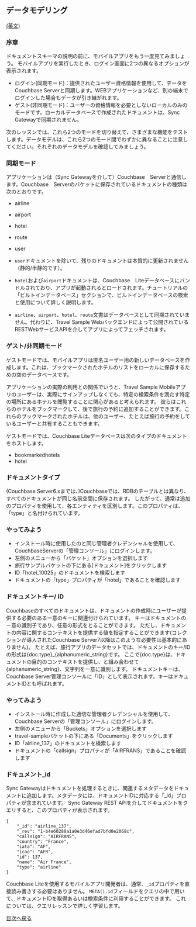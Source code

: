 ## データモデリング

[(英文)](https://docs.couchbase.com/tutorials/mobile-travel-sample/android/design/data-modeling.html)

### 序章

ドキュメントスキーマの説明の前に、モバイルアプリをもう一度見てみましょう。
モバイルアプリを実行したとき、ログイン画面に2つの異なるオプションが表示されます。


- ログイン(同期モード)：提供されたユーザー資格情報を使用して、データをCouchbase Serverと同期します。WEBアプリケーションなど、別の端末でログインした場合もデータが引き継がれます。
- ゲスト(非同期モード)：ユーザーの資格情報を必要としないローカルのみのモードです。ローカルデータベースで作成されたドキュメントは、Sync Gatewayで同期されません。


次のレッスンでは、これら2つのモードを切り替えて、さまざまな機能をテストします。データモデルは、これら2つのモード間でわずかに異なることに注意してください。それぞれのデータモデルを確認してみましょう。

### 同期モード
アプリケーションは（Sync Gatewayを介して）Couchbase　Serverと通信します。Couchbase　Serverのバケットに保存されているドキュメントの種類は次のとおりです。

- airline
- airport
- hotel
- route
- user

- `user`ドキュメントを除いて、残りのドキュメントは本質的に更新されません（静的/半静的です）。

- `hotel`および`airport`ドキュメントは、Couchbase　Liteデータベースにバンドルされており、アプリが起動されるとロードされます。チュートリアルの「ビルトインデータベース」セクションで、ビルトインデータベースの検索と使用について詳しく説明します。

- `airline`、`airport`、`hotel`、`route`文書はデータベースとして同期されていません。代わりに、Travel Sample Webバックエンドによって公開されているRESTWebサービスAPIを介してアプリによってフェッチされます。


### ゲスト/非同期モード
ゲストモードでは、モバイルアプリは匿名ユーザー用の新しいデータベースを作成します。これは、ブックマークされたホテルのリストをローカルに保存するための空のデータベースです。

アプリケーションの実際の利用との関係でいうと、Travel Sample Mobileアプリのユーザーは、実際にサインアップしなくても、特定の検索条件を満たす特定の場所にあるホテルを閲覧することに関心があると考えられます。
彼らはこれらのホテルをブックマークして、後で旅行の予約に追加することができます。これらのブックマークされたホテルは、他のユーザー、たとえば旅行の予約をしているユーザーと共有することもできます。

ゲストモードでは、Couchbase Liteデータベースは次のタイプのドキュメントをホストします。

- bookmarkedhotels
- hotel


### ドキュメントタイプ
(Couchbase Server6.xまでは、)Couchbaseでは、RDBのテーブルとは異なり、すべてのドキュメントが同じ名前空間に保存されます。
したがって、通常は追加のプロパティを使用して、各エンティティを区別します。このプロパティは、「type」と名付けられています。


### やってみよう
- インストール時に使用したのと同じ管理者クレデンシャルを使用して、CouchbaseServerの「管理コンソール」にログインします。
- 左側のメニューから「バケット」オプションを選択します
- 旅行サンプルバケットの下にある[ドキュメント]をクリックします
- ID「hotel_10025」のドキュメントを検索します
- ドキュメントの「type」プロパティが「hotel」であることを確認します

### ドキュメントキー/ ID
Couchbaseのすべてのドキュメントは、ドキュメントの作成時にユーザーが提供する必要のある一意のキーに関連付けられています。
キーはドキュメントの一意の識別子であり、任意の形式をとることができます。
ただし、ドキュメントの内容に関するコンテキストを提供する値を指定することができます(コレクションが導入されたCouchbase Server7以降はこのような必要性は基本的にありません)。
たとえば、旅行アプリのデータセットでは、ドキュメントのキー/IDの形式は{doc.type}_{alphanumeric_string}です。
ここで{doc.type}は、ドキュメントの目的のコンテキストを提供し、と組み合わせて{alphanumeric_string}、文字列を一意に識別します。
ドキュメントキーは、Couchbase Server管理コンソールに「ID」として表示されます。キーはドキュメントIDとも呼ばれます。


### やってみよう
- インストール時に作成した適切な管理者クレデンシャルを使用して、Couchbase Serverの「管理コンソール」にログインします。
- 左側のメニューから「Buckets」オプションを選択します
- travel-sampleバケットの下にある「Documents」をクリックします
- ID「airline_137」のドキュメントを検索します
- ドキュメントの「callsign」プロパティが「AIRFRANS」であることを確認します

### ドキュメント_id
Sync Gatewayはドキュメントを処理するときに、関連するメタデータをドキュメントに追加します。メタデータには、ドキュメントIDに対応する「_id」プロパティが含まれています。
Sync Gateway REST APIを介してドキュメントをクエリすると、このプロパティが表示されます。

```
{
    "_id": "airline_137",
    "_rev": "1-b4e60280a1a0e3d46efad7bfd0e2068c",
    "callsign": "AIRFRANS",
    "country": "France",
    "iata": "AF",
    "icao": "AFR",
    "id": 137,
    "name": "Air France",
    "type": "airline"
}
```

Couchbase Liteを使用するモバイルアプリ開発者は、通常、`_id`プロパティを直接読み書きする必要はありません。
`META().id`フィールドをクエリの中で用いて、ドキュメントIDを取得あるいは検索条件に利用することができます。
これについては、クエリレッスンで詳しく学習します。

[目次へ戻る](./README.md)
